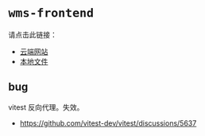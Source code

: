 # `wms-frontend`

请点击此链接：

- [云端网站](https://01s-10wms-frontend-docs.ruancat6312.top/)
- [本地文件](./src/index.md)

## bug

vitest 反向代理。失效。

- https://github.com/vitest-dev/vitest/discussions/5637
